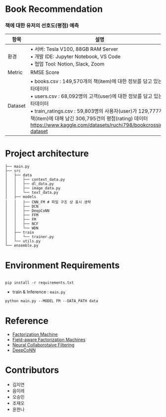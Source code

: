 # Book Recommendation
### 책에 대한 유저의 선호도(평점) 예측

| 항목 | 설명 |
| --- | --- |
| 환경 | • 서버: Tesla V100, 88GB RAM Server<br>• 개발 IDE: Jupyter Notebook, VS Code<br>• 협업 Tool: Notion, Slack, Zoom |
| Metric | RMSE Score |
| Dataset | • books.csv : 149,570개의 책(item)에 대한 정보를 담고 있는 메타데이터<br>• users.csv : 68,092명의 고객(user)에 대한 정보를 담고 있는 메타데이터<br>• train_ratings.csv : 59,803명의 사용자(user)가 129,777개의 책(item)에 대해 남긴 306,795건의 평점(rating) 데이터 <br>https://www.kaggle.com/datasets/ruchi798/bookcrossing-dataset|


# Project architecture

```
├── main.py
├── src
│   ├── data
│   │   ├── context_data.py
│   │   ├── dl_data.py
│   │   ├── image_data.py
│   │   └── text_data.py
│   ├── models 
│   │   ├── CNN_FM # 파일 구조 상 표시 생략
│   │   ├── DCN
│   │   ├── DeepCoNN
│   │   ├── FFM
│   │   ├── FM
│   │   ├── NCF
│   │   └── WDN
│   ├── train
│   │   └── trainer.py
│   └── utils.py
└── ensemble.py
```

# Environment Requirements

```

```
```
pip install -r requirements.txt
```

- train & Inference : `main.py`

```
python main.py --MODEL FM --DATA_PATH data
```


# Reference

- [Factorization Machine](https://ieeexplore.ieee.org/document/5694074)
- [Field-aware Factorization Machines](https://www.csie.ntu.edu.tw/~cjlin/papers/ffm.pdf)
- [Neural Collaborotaive Filtering](https://arxiv.org/abs/1708.05031)
- [DeepCoNN](https://arxiv.org/abs/1701.04783)

# Contributors
- 김지연
- 음이레
- 오승민
- 조재오
- 윤한나
